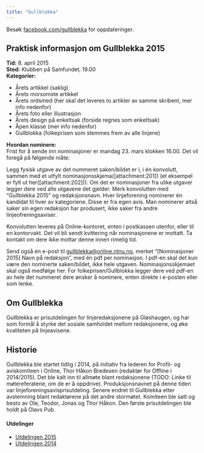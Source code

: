 ```yaml
---
title: "Gullblekka"
---
```


Besøk [facebook.com/gullblekka](https://www.facebook.com/gullblekka/) for oppdateringer.

## Praktisk informasjon om Gullblekka 2015

**Tid:**  8. april 2015  
**Sted:** Klubben på Samfundet, 19.00  
**Kategorier:**  
- Årets artikkel (saklig)  
- Årets morsomste artikkel  
- Årets ordsmed (her skal det leveres to artikler av samme skribent, mer info nedenfor)  
- Årets foto eller illustrasjon  
- Årets design på enkeltsak (forside regnes som enkeltsak)  
- Åpen klasse (mer info nedenfor)  
- Gullblokka (folkeprisen som stemmes frem av alle linjene)  

**Hvordan nominere:**  
Frist for å sende inn nominasjoner er mandag 23. mars klokken 16.00. Det vil foregå på følgende måte:

Legg fysisk utgave av det nummeret saken/bildet er i, i én konvolutt, sammen med et utfylt nominasjonsskjema([attachment:201]) (et eksempel er fylt ut her([attachment:202])). Om det er nominasjoner fra ulike utgaver legger dere ved alle utgavene det gjelder. Merk konvolutten med “Gullblekka 2015” og redaksjonsnavn. Hver linjeforening nominerer én kandidat til hver av kategoriene. Disse er fra egen avis. Man nominerer altså saker sin egen redaksjon har produsert, ikke saker fra andre linjeofreningsaviser.

Konvolutten leveres på Online-kontoret, enten i postkassen utenfor, eller til en kontorvakt. Det vil bli sendt kvittering når nominasjonene er mottatt. Ta kontakt om dere ikke mottar denne innen rimelig tid.

Send også én e-post til gullblekka@online.ntnu.no, merket “[Nominasjoner 2015] Navn på redaksjon”, med én pdf per nominasjon. I pdf-en skal det kun være den nominerte saken/bildet, ikke hele utgaven. Nominasjonsskjemaet skal også medfølge her. For folkeprisen/Gullblokka legger dere ved pdf-en av hele det nummeret dere ønsker å nominere, enten direkte i e-posten eller som lenke.

## Om Gullblekka

Gullblekka er prisutdelingen for linjeredaksjonene på Gløshaugen, og har som formål å styrke det sosiale samholdet mellom redaksjonene, og øke kvaliteten på linjeavisene.

## Historie
Gullblekka ble startet tidlig i 2014, på initiativ fra lederen for Profil- og aviskomiteen i Online, Thor Håkon Bredesen (redaktør for Offline i 2014/2015). Det ble kalt inn til allmøte blant redaksjonene (TODO: Linke til møtereferatene, om de er å oppdrive). Produksjonsnavnet på denne tiden var linjeforeningsavisprisutdeling. Senere endret til Gullblekka etter avstemning blant redaktørene på det andre stormøtet. Komiteen ble satt og besto av Ole, Teodor, Jonas og Thor Håkon. Den første prisutdelingen ble holdt på Olavs Pub.

#### Utdelinger
- [Utdelingen 2015](/wiki/online/gullblekka/utdelingen_2015/)
- [Utdelingen 2014](/wiki/online/gullblekka/utdelingen_2014/)